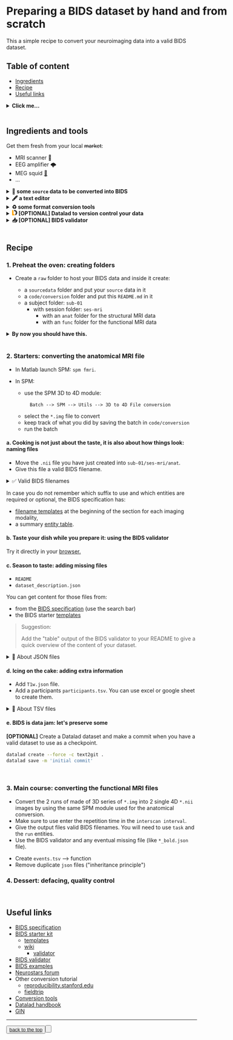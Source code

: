 <!-- TODO
- conversion script for MEG events
- link to BEPs have a look and contribute
- use BEPs to organize yet unsupported data -->

<h1 style="width: 120%"> Preparing a BIDS dataset by hand and from scratch </h1>

This a simple recipe to convert your neuroimaging data into a valid BIDS
dataset.

<h2 id="TOC"> Table of content </h2>

- [Ingredients](#ingredients-and-tools)
- [Recipe](#recipe)
- [Useful links](#useful-links)

<details><summary> <b>Click me...</b> </summary><br>

... to see what I hide !!!

<center>
<a href="https://twitter.com/RemiGau/status/1115513296134778880" target="_blank">
    <img src="https://pbs.twimg.com/media/D3sYRfhWkAAlevT?format=jpg&name=small" width="500" />
</a>
</center>

</details>

<br>

## Ingredients and tools

Get them fresh from your local ~~market~~:

- MRI scanner 🧲
- EEG amplifier 🌩
- MEG squid [🦑](https://theupturnedmicroscope.com/comic/squid/)
- ...

<details><summary> <b> 🧠 some <code>source</code> data to be converted into BIDS </b> </summary><br>
  <p>
    We will work with the
    <a href="https://www.fil.ion.ucl.ac.uk/spm/data/mmfaces/" target="_blank">
    multi-modal face dataset from SPM
    </a>.
  </p>
  <p>
      Very often MRI source data will be in a DICOM format and will require to be converted.
      Here the MRI data is in "3D" Nifti format <code>.hdr/.img</code> and
      we will need to change that to a "4D" Nifti <code>.nii</code> format.
  </p>
  <p>
    This dataset contains EEG, MEG and fMRI data on the same subject within the same paradigm.
    We also extracted some of the information about the data from the SPM manual
    and put it into the <code>source/README.md</code>.
  </p>
  <p>
    Similarly when you have DICOM data, it is usually a good idea
    to keep the PDF of MRI acquisition parameters with your source data.
  </p>
</details>

<details><summary> <b> 🖋 a text editor </b> </summary><br>
    Several common options top choose from:
    <ul>
        <li><a href="https://code.visualstudio.com" target="_blank">Visual Studio code</a></li>
        <li><a href="https://www.sublimetext.com/" target="_blank">Sublime</a></li>
        <li><a href="https://atom.io/" target="_blank">Atom</a></li>
        <li>Notepad does not really count.</li>
    </ul>
</details>

<details><summary> <b> ♻ some format conversion tools </b> </summary><br>
    <p>
      For the MRI data we will be using some of the SPM built-in functions
      to convert Nifti files into the proper format.
    </p>
</details>

<details>
  <summary> <b>
    <img  src="https://raw.githubusercontent.com/datalad/artwork/master/logos/logo_solo.svg"
          height="14"
          style="padding: 0; margin: 0"/>
    [OPTIONAL] Datalad to version control your data
  </b> </summary> <br>

  <p>
    You can follow the installation instruction in the
    <a href="http://handbook.datalad.org/en/latest/intro/installation.html" target="_blank">
    Datalad handbook.
    </a>
  </p>
</details>

<details><summary> <b> 📥 [OPTIONAL] BIDS validator </b> </summary><br>
  <ul>
      <li>Install <a href="https://nodejs.org" target="_blank">Node.js</a> (at least version 12.12.0).</li>
      <li>Update <code>npm</code> to be at least version 7 (<code>npm install --global npm@^7</code>)</li>
      <li>From a terminal run <code>npm install -g bids-validator</code></li>
      <li>Run <code>bids-validator</code> to start validating datasets.</li>
  </ul>
  See the full instruction <a href="https://www.npmjs.com/package/bids-validator#quickstart" target="_blank">here.</a>
</details>

<br>

## Recipe

### 1. Preheat the oven: creating folders

- Create a `raw` folder to host your BIDS data and inside it create:

  - a `sourcedata` folder and put your `source` data in it
  - a `code/conversion` folder and put this `README.md` in it
  - a subject folder: `sub-01`
    - with session folder: `ses-mri`
      - with an `anat` folder for the structural MRI data
      - with an `func` folder for the functional MRI data

<details><summary> <b>By now you should have this.</b> </summary><br>
  <pre>
  └── raw
      ├── code
      │   └── conversion
      ├── sourcedata
      │   ├── multimodal_fmri
      │   └── multimodal_smri
      └── sub-001
          └── ses-mri
              ├── anat
              └── func
  </pre>
</details>

<br>

### 2. Starters: converting the anatomical MRI file

- In Matlab launch SPM: `spm fmri`.
- In SPM:

  - use the SPM 3D to 4D module:
    ```
      Batch --> SPM --> Utils --> 3D to 4D File conversion
    ```
  - select the `*.img` file to convert
  - keep track of what you did by saving the batch in `code/conversion`
  - run the batch

#### a. Cooking is not just about the taste, it is also about how things look: naming files

- Move the `.nii` file you have just created into `sub-01/ses-mri/anat`.
- Give this file a valid BIDS filename.

<details><summary> ✅ Valid BIDS filenames </summary><br>

  <ul>
    <li>
      BIDS filenames are composed of:
      <ul>
        <li><code>extension</code></li>
        <li><code>suffix</code> preceded by a <code>_</code></li>
        <li><code>entity-label</code> pairs separated by a <code>_</code></li>
      </ul>
    </li>
    <li>
      So a BIDS filename can look like: <code>entity1-label1_entity2-label2_suffix.extension</code>
    </li>
    <li>
      <code>entities</code> and <code>labels</code> can only contain letters and / or numbers.
    </li>
    <li>
      For a given suffix, some entities are <code>required</code> and some others are <code>[optional]</code>.
    </li>
    <li>
      <code>entity-label</code> pairs pairs have a specific order in which they must appear in filename.
    </li>
  </ul>

</details>

In case you do not remember which suffix to use and which entities are required
or optional, the BIDS specification has:

- [filename templates](https://bids-specification.readthedocs.io/en/stable/04-modality-specific-files/01-magnetic-resonance-imaging-data.html#anatomy-imaging-data)
  at the beginning of the section for each imaging modality,
- a summary
  [entity table](https://bids-specification.readthedocs.io/en/stable/99-appendices/04-entity-table.html).

#### b. Taste your dish while you prepare it: using the BIDS validator

Try it directly in your
<a href="https://bids-standard.github.io/bids-validator/" target="_blank">browser.</a>

#### c. Season to taste: adding missing files

- `README`
- `dataset_description.json`

You can get content for those files from:

- from the [BIDS specification](https://bids-specification.readthedocs.io) (use
  the search bar)
- the BIDS starter
  [templates](https://github.com/bids-standard/bids-starter-kit/tree/main/templates)

> Suggestion:
>
> Add the "table" output of the BIDS validator to your README to give a quick
> overview of the content of your dataset.

<details><summary> 🚨 About JSON files </summary><br>
  JSON files are text files to store <code>key-value</code> pairs.

If your editor cannot help you format them properly , you can always use the
<a href="https://jsoneditoronline.org/" target="_blank"> online editor. </a>

More information on how read and write JSON files is available on the
<a href="https://github.com/bids-standard/bids-starter-kit/wiki/Metadata-file-formats#json-files"
        target="_blank"> BIDS stater kit </a>

  <pre>
  {
    "key": "value",
    "key2": "value2",
    "key3": {
      "subkey1": "subvalue1"
    },
    "array": [ 1, 2, 3 ],
    "boolean": true,
    "color": "gold",
    "null": null,
    "number": 123,
    "object": {
      "a": "b",
      "c": "d"
    },
    "string": "Hello World"
  }
  </pre>
</details>

#### d. Icing on the cake: adding extra information

- Add `T1w.json` file.
- Add a participants `participants.tsv`. You can use excel or google sheet to
  create them.

<details><summary> 🚨 About TSV files </summary><br>
  A Tab-Separate Values (TSV) file is a text file where tab characters (<code>\t</code>) separate fields that are in the file.

It is structured as a table, with each column representing a field of interest,
and each row representing a single datapoint.

More information on how read and write TSV files is available on the
<a href="https://github.com/bids-standard/bids-starter-kit/wiki/Metadata-file-formats#tsv-files"
        target="_blank"> BIDS stater kit </a>

  <pre>
  participant_id\tage\tgender
  sub-01\t34\tM
  </pre>
</details>

#### e. BIDS is data jam: let's preserve some

**[OPTIONAL]** Create a Datalad dataset and make a commit when you have a valid
dataset to use as a checkpoint.

```bash
datalad create --force -c text2git .
datalad save -m 'initial commit'
```

<br>

### 3. Main course: converting the functional MRI files

- Convert the 2 runs of made of 3D series of `*.img` into 2 single 4D `*.nii`
  images by using the same SPM module used for the anatomical conversion.
- Make sure to use enter the repetition time in the `interscan interval`.
- Give the output files valid BIDS filenames. You will need to use `task` and
  the `run` entities.
- Use the BIDS validator and any eventual missing file (like `*_bold.json`
  file).

<!-- TODO -->

- Create `events.tsv` --> function
- Remove duplicate `json` files ("inheritance principle")

### 4. Dessert: defacing, quality control

<!--
- Defacing
- MRIQC
- Things to improve
-->

<br>

## Useful links

- [BIDS specification](https://bids-specification.readthedocs.io)
- [BIDS starter kit](https://github.com/bids-standard/bids-starter-kit)
  - [templates](https://github.com/bids-standard/bids-starter-kit/tree/main/templates)
  - [wiki](https://github.com/bids-standard/bids-starter-kit/wiki)
    - [validator](https://github.com/bids-standard/bids-starter-kit/wiki/bids-validator-info)
- [BIDS validator](https://github.com/bids-standard/bids-validator)
- [BIDS examples](https://github.com/bids-standard/bids-examples)
- [Neurostars forum](https://neurostars.org/tag/bids)
- Other conversion tutorial
  - [reproducibility.stanford.edu](https://reproducibility.stanford.edu/bids-tutorial-series-part-1a/)
  - [fieldtrip](https://www.fieldtriptoolbox.org/example/bids_mous/)
- [Conversion tools](https://bids.neuroimaging.io/benefits.html#converters)
- [Datalad handbook](http://handbook.datalad.org/en/latest/index.html)
- [GIN](https://gin.g-node.org/)

---

<button><a href="#TOC">back to the top</a><button>
